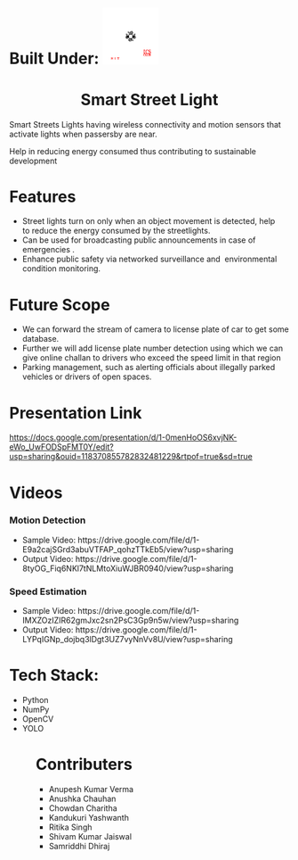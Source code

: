 <h1>Built Under: <img src = "https://github.com/anupeshverma/Smart_Street_Light/blob/main/Robotics3.gif?raw=true" width = "100px" alt = "Robotics Club"></h1> 
<h1 align="center">Smart Street Light</h1> 
<p>Smart Streets Lights having wireless connectivity and motion sensors that activate lights when passersby are near.<p/>
<p>Help in reducing energy consumed thus contributing to sustainable development</p>

# Features
<ul>
  <li>Street lights turn on only when an object movement is detected, help to reduce the energy consumed by the streetlights.</li>
  <li>Can be used for broadcasting public announcements in case of emergencies .</li>
  <li>Enhance public safety via networked surveillance and  environmental condition monitoring.</li>
 </ul>

# Future Scope
<ul>
  <li>We can forward the stream of camera to license plate of car to get some database.</li>
  <li>Further we will add license plate number detection using which we can give online challan to drivers who exceed the speed limit in that region</li>
  <li>Parking management, such as alerting officials about illegally parked vehicles or drivers of open spaces.</li>
 </ul>
 
# Presentation Link
https://docs.google.com/presentation/d/1-0menHoOS6xvjNK-eWo_UwFODSpFMT0Y/edit?usp=sharing&ouid=118370855782832481229&rtpof=true&sd=true

# Videos
### Motion Detection
<ul>
   <li>Sample Video: https://drive.google.com/file/d/1-E9a2cajSGrd3abuVTFAP_qohzTTkEb5/view?usp=sharing</li>
   <li>Output Video: https://drive.google.com/file/d/1-8tyOG_Fiq6NKl7tNLMtoXiuWJBR0940/view?usp=sharing</li>
 </ul>
 
 ### Speed Estimation
<ul>
   <li>Sample Video: https://drive.google.com/file/d/1-IMXZOzIZIR62gmJxc2sn2PsC3Gp9n5w/view?usp=sharing</li>
   <li>Output Video: https://drive.google.com/file/d/1-LYPqIGNp_dojbq3lDgt3UZ7vyNnVv8U/view?usp=sharing</li>
 </ul>
  
 # Tech Stack:
<ul>
  <li>Python</li>
  <li>NumPy</li>
  <li>OpenCV</li>
  <li>YOLO</li>
 <ul/>
  
  # Contributers
  <ul>
    <li>Anupesh Kumar Verma</li>
    <li>Anushka Chauhan</li>
    <li>Chowdan Charitha</li>
    <li>Kandukuri Yashwanth</li>
    <li>Ritika Singh</li>
    <li>Shivam Kumar Jaiswal</li>
    <li>Samriddhi Dhiraj</li>
  </ul>

